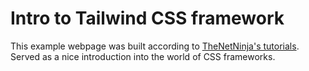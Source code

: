 # Intro to Tailwind CSS framework

This example webpage was built according to [TheNetNinja's tutorials](https://www.youtube.com/playlist?list=PL4cUxeGkcC9gpXORlEHjc5bgnIi5HEGhw).   
Served as a nice introduction into the world of CSS frameworks.
